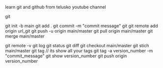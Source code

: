 learn git and github from telusko youtube channel 

git 

git init -b main
git add .
git commit -m "commit message"
git 
git remote add origin url_git
git push -u origin main/master
git pull origin main/master
git merge main/master


git remote -v
git log
git status
git diff
git checkout main/master
git stich main/master
git tag // its show all your tags
git tag -a version_number -m "commit_message"
git show version_number
git push origin version_number
